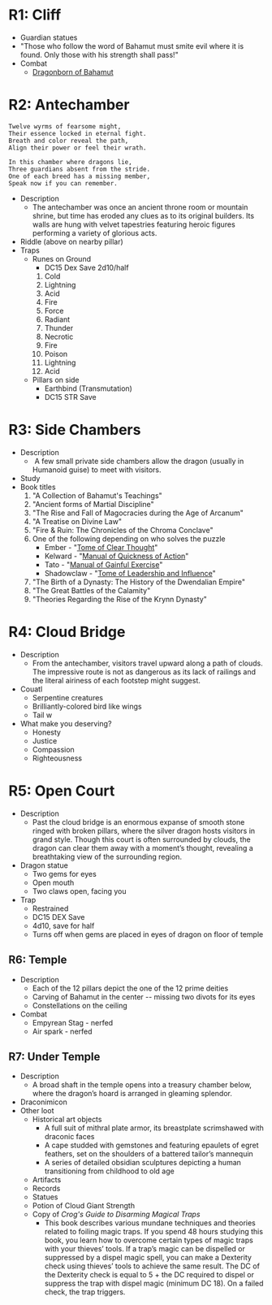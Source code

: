 # R1: Cliff

* Guardian statues
* "Those who follow the word of Bahamut must smite evil where it is found. Only those with his strength shall pass!"
* Combat
	* [Dragonborn of Bahamut](https://www.dndbeyond.com/monsters/2059728-dragonborn-of-bahamut)

# R2: Antechamber

```
Twelve wyrms of fearsome might,  
Their essence locked in eternal fight.  
Breath and color reveal the path,
Align their power or feel their wrath.
```

```
In this chamber where dragons lie,
Three guardians absent from the stride.
One of each breed has a missing member,
Speak now if you can remember.
```

* Description
	* The antechamber was once an ancient throne room or mountain shrine, but time has eroded any clues as to its original builders. Its walls are hung with velvet tapestries featuring heroic figures performing a variety of glorious acts.
* Riddle (above on nearby pillar)
* Traps
	* Runes on Ground
		* DC15 Dex Save 2d10/half
		1. Cold
		2. Lightning
		3. Acid
		4. Fire
		5. Force
		6. Radiant
		7. Thunder
		8. Necrotic
		9. Fire
		10. Poison
		11. Lightning
		12. Acid
	* Pillars on side
		* Earthbind (Transmutation)
		* DC15 STR Save
	
# R3: Side Chambers

* Description
	*  A few small private side chambers allow the dragon (usually in Humanoid guise) to meet with visitors.
* Study
* Book titles
	1. "A Collection of Bahamut's Teachings"
	2. "Ancient forms of Martial Discipline"
	3. "The Rise and Fall of Magocracies during the Age of Arcanum"
	4. "A Treatise on Divine Law"
	5. "Fire & Ruin: The Chronicles of the Chroma Conclave"
	6. One of the following depending on who solves the puzzle
		* Ember - "[Tome of Clear Thought](https://www.dndbeyond.com/magic-items/4781-tome-of-clear-thought)"
		* Kelward - "[Manual of Quickness of Action](https://www.dndbeyond.com/magic-items/4677-manual-of-quickness-of-action)"
		* Tato - "[Manual of Gainful Exercise](https://www.dndbeyond.com/magic-items/4675-manual-of-gainful-exercise)"
		* Shadowclaw - "[Tome of Leadership and Influence](https://www.dndbeyond.com/magic-items/4782-tome-of-leadership-and-influence)"
	1. "The Birth of a Dynasty: The History of the Dwendalian Empire"
	2. "The Great Battles of the Calamity"
	3. "Theories Regarding the Rise of the Krynn Dynasty"


# R4: Cloud Bridge

* Description
	* From the antechamber, visitors travel upward along a path of clouds. The impressive route is not as dangerous as its lack of railings and the literal airiness of each footstep might suggest.
* Couatl
	* Serpentine creatures
	* Brilliantly-colored bird like wings
	* Tail w
* What make you deserving?
	* Honesty
	* Justice
	* Compassion
	* Righteousness

# R5: Open Court

* Description
	* Past the cloud bridge is an enormous expanse of smooth stone ringed with broken pillars, where the silver dragon hosts visitors in grand style. Though this court is often surrounded by clouds, the dragon can clear them away with a moment’s thought, revealing a breathtaking view of the surrounding region.
* Dragon statue
	* Two gems for eyes
	* Open mouth
	* Two claws open, facing you
* Trap
	* Restrained
	* DC15 DEX Save
	* 4d10, save for half
	* Turns off when gems are placed in eyes of dragon on floor of temple

## R6: Temple

* Description
	* Each of the 12 pillars depict the one of the 12 prime deities
	* Carving of Bahamut in the center -- missing two divots for its eyes
	* Constellations on the ceiling
* Combat
	* Empyrean Stag - nerfed
	* Air spark - nerfed

## R7: Under Temple

* Description
	* A broad shaft in the temple opens into a treasury chamber below, where the dragon’s hoard is arranged in gleaming splendor.
* Draconimicon
* Other loot
	* Historical art objects
		* A full suit of mithral plate armor, its breastplate scrimshawed with draconic faces
		* A cape studded with gemstones and featuring epaulets of egret feathers, set on the shoulders of a battered tailor’s mannequin
		* A series of detailed obsidian sculptures depicting a human transitioning from childhood to old age
	* Artifacts
	* Records
	* Statues
	* Potion of Cloud Giant Strength
	* Copy of *Crog's Guide to Disarming Magical Traps*
		* This book describes various mundane techniques and theories related to foiling magic traps. If you spend 48 hours studying this book, you learn how to overcome certain types of magic traps with your thieves’ tools. If a trap’s magic can be dispelled or suppressed by a dispel magic spell, you can make a Dexterity check using thieves’ tools to achieve the same result. The DC of the Dexterity check is equal to 5 + the DC required to dispel or suppress the trap with dispel magic (minimum DC 18). On a failed check, the trap triggers.